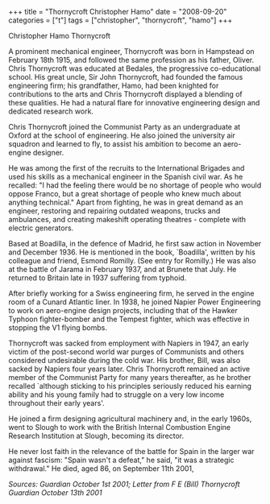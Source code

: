 +++
title = "Thornycroft Christopher Hamo"
date = "2008-09-20"
categories = ["t"]
tags = ["christopher", "thornycroft", "hamo"]
+++

Christopher Hamo Thornycroft

A prominent mechanical engineer, Thornycroft was born in Hampstead on February 18th 1915, and followed the same profession as his father, Oliver. Chris Thornycroft was educated at Bedales, the progressive co-educational school. His great uncle, Sir John Thornycroft, had founded the famous engineering firm; his grandfather, Hamo, had been knighted for contributions to the arts and Chris Thornycroft displayed a blending of these qualities. He had a natural flare for innovative engineering design and dedicated research work.

Chris Thornycroft joined the Communist Party as an undergraduate at Oxford at the school of engineering. He also joined the university air squadron and learned to fly, to assist his ambition to become an aero-engine designer.

He was among the first of the recruits to the International Brigades and used his skills as a mechanical engineer in the Spanish civil war. As he recalled: "I had the feeling there would be no shortage of people who would oppose Franco, but a great shortage of people who knew much about anything technical." Apart from fighting, he was in great demand as an engineer, restoring and repairing outdated weapons, trucks and ambulances, and creating makeshift operating theatres - complete with electric generators.

Based at Boadilla, in the defence of Madrid, he first saw action in November and December 1936. He is mentioned in the book, \`Boadilla', written by his colleague and friend, Esmond Romilly. (See entry for Romilly.) He was also at the battle of Jarama in February 1937, and at Brunete that July. He returned to Britain late in 1937 suffering from typhoid.

After briefly working for a Swiss engineering firm, he served in the engine room of a Cunard Atlantic liner. In 1938, he joined Napier Power Engineering to work on aero-engine design projects, including that of the Hawker Typhoon fighter-bomber and the Tempest fighter, which was effective in stopping the V1 flying bombs.

Thornycroft was sacked from employment with Napiers in 1947, an early victim of the post-second world war purges of Communists and others considered undesirable during the cold war. His brother, Bill, was also sacked by Napiers four years later. Chris Thornycroft remained an active member of the Communist Party for many years thereafter, as he brother recalled \`although sticking to his principles seriously reduced his earning ability and his young family had to struggle on a very low income throughout their early years'.

He joined a firm designing agricultural machinery and, in the early 1960s, went to Slough to work with the British Internal Combustion Engine Research Institution at Slough, becoming its director.

He never lost faith in the relevance of the battle for Spain in the larger war against fascism: "Spain wasn't a defeat," he said, "it was a strategic withdrawal." He died, aged 86, on September 11th 2001,

_Sources: Guardian October 1st 2001; Letter from F E (Bill) Thornycroft Guardian October 13th 2001_

